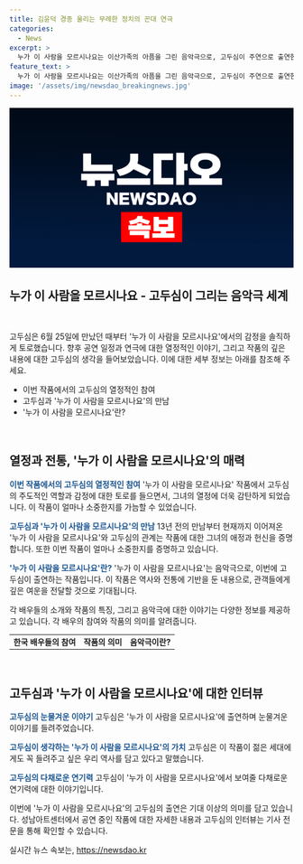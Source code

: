 ```yaml
---
title: 김윤덕 경종 울리는 무례한 정치의 꼰대 연극
categories:
  - News
excerpt: >
  누가 이 사람을 모르시나요는 이산가족의 아픔을 그린 음악극으로, 고두심이 주연으로 출연한다. 작품에는 이순재, 이정길, 임동진 등 베테랑 배우들이 총출동하며, 7월 7일까지 성남아트센터에서 공연된다. 고두심은 작품 선택 이유를 6·25의 노래를 부를 수 있어서라고 밝히고, 표재순 연출과의 인연, 작품 속 트로트 명곡들, 및 작품의 메시지에 대해 이야기했다. 또한, 연극을 통해 전쟁과 분단의 소용돌이에 휘말린 인생을 사는 여인 윤옥 역을 연기하며, 작품 선택 기준, 연기에 대한 열정, 그리고 지난 경력에 대해 묘사했다. 최근 공연을 통해 열혈한 배우로서의 열정과 전통적인 가치에 대한 사회적 메시지를 전달하고 있다.
feature_text: >
  누가 이 사람을 모르시나요는 이산가족의 아픔을 그린 음악극으로, 고두심이 주연으로 출연한다. 작품에는 이순재, 이정길, 임동진 등 베테랑 배우들이 총출동하며, 7월 7일까지 성남아트센터에서 공연된다. 고두심은 작품 선택 이유를 6·25의 노래를 부를 수 있어서라고 밝히고, 표재순 연출과의 인연, 작품 속 트로트 명곡들, 및 작품의 메시지에 대해 이야기했다. 또한, 연극을 통해 전쟁과 분단의 소용돌이에 휘말린 인생을 사는 여인 윤옥 역을 연기하며, 작품 선택 기준, 연기에 대한 열정, 그리고 지난 경력에 대해 묘사했다. 최근 공연을 통해 열혈한 배우로서의 열정과 전통적인 가치에 대한 사회적 메시지를 전달하고 있다.
image: '/assets/img/newsdao_breakingnews.jpg'
---
```


<p><img src="/assets/img/newsdao_breakingnews.jpg" alt="implanttips 속보" /></p>

<h2 data-ke-size="size26">누가 이 사람을 모르시나요 - 고두심이 그리는 음악극 세계</h2>

<p data-ke-size="size16">&nbsp;</p>

<p>고두심은 6월 25일에 만났던 때부터 '누가 이 사람을 모르시나요'에서의 감정을 솔직하게 토로했습니다. 향후 공연 일정과 연극에 대한 열정적인 이야기, 그리고 작품의 깊은 내용에 대한 고두심의 생각을 들어보았습니다. 이에 대한 세부 정보는 아래를 참조해 주세요.</p>

<ul>
  <li>이번 작품에서의 고두심의 열정적인 참여</li>
  <li>고두심과 '누가 이 사람을 모르시나요'의 만남</li>
  <li>'누가 이 사람을 모르시나요'란?</li>
</ul>

<p data-ke-size="size16">&nbsp;</p>

<h2 data-ke-size="size26">열정과 전통, '누가 이 사람을 모르시나요'의 매력</h2>

<p><b><span style="color: #1a5490;">이번 작품에서의 고두심의 열정적인 참여</span></b>
'누가 이 사람을 모르시나요' 작품에서 고두심의 주도적인 역할과 감정에 대한 토로를 들으면서, 그녀의 열정에 더욱 감탄하게 되었습니다. 이 작품이 얼마나 소중한지를 가늠할 수 있었습니다.</p>

<p><b><span style="color: #1a5490;">고두심과 '누가 이 사람을 모르시나요'의 만남</span></b>
13년 전의 만남부터 현재까지 이어져온 '누가 이 사람을 모르시나요'와 고두심의 관계는 작품에 대한 그녀의 애정과 헌신을 증명합니다. 또한 이번 작품이 얼마나 소중한지를 증명하고 있습니다.</p>

<p><b><span style="color: #1a5490;">'누가 이 사람을 모르시나요'란?</span></b>
'누가 이 사람을 모르시나요'는 음악극으로, 이번에 고두심이 출연하는 작품입니다. 이 작품은 역사와 전통에 기반을 둔 내용으로, 관객들에게 깊은 여운을 전달할 것으로 기대됩니다.</p>

<p>각 배우들의 소개와 작품의 특징, 그리고 음악극에 대한 이야기는 다양한 정보를 제공하고 있습니다. 각 배우의 참여와 작품의 의미를 알려줍니다.</p>

<table>
  <tr>
    <td style="text-align: center; height: 17px;"><b>한국 배우들의 참여</b></td>
    <td style="text-align: center; height: 17px;"><b>작품의 의미</b></td>
    <td style="text-align: center; height: 17px;"><b>음악극이란?</b></td>
  </tr>
</table>

<p data-ke-size="size16">&nbsp;</p>

<h2 data-ke-size="size26">고두심과 '누가 이 사람을 모르시나요'에 대한 인터뷰</h2>

<p><b><span style="color: #1a5490;">고두심의 눈물겨운 이야기</span></b>
고두심은 '누가 이 사람을 모르시나요'에 출연하며 눈물겨운 이야기를 들려주었습니다.</p>

<p><b><span style="color: #1a5490;">고두심이 생각하는 '누가 이 사람을 모르시나요'의 가치</span></b>
고두심은 이 작품이 젊은 세대에게도 꼭 들려주고 싶은 우리 역사를 담고 있다고 말했습니다.</p>

<p><b><span style="color: #1a5490;">고두심의 다채로운 연기력</span></b>
고두심이 '누가 이 사람을 모르시나요'에서 보여줄 다채로운 연기력에 대한 이야기입니다.</p>

<p>이번에 '누가 이 사람을 모르시나요'의 고두심의 출연은 기대 이상의 의미를 담고 있습니다. 성남아트센터에서 공연 중인 작품에 대한 자세한 내용과 고두심의 인터뷰는 기사 전문을 통해 확인할 수 있습니다.</p>
실시간 뉴스 속보는, <a href="https://newsdao.kr" rel="dofollow">https://newsdao.kr</a>


